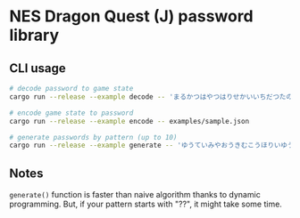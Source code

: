 # NES Dragon Quest (J) password library

## CLI usage

```sh
# decode password to game state
cargo run --release --example decode -- 'まるかつはやつはりせかいいちだつたのだよ'

# encode game state to password
cargo run --release --example encode -- examples/sample.json

# generate passwords by pattern (up to 10)
cargo run --release --example generate -- 'ゆうていみやおうきむこうほりいゆうじ??' 10
```

## Notes

`generate()` function is faster than naive algorithm thanks to dynamic programming.
But, if your pattern starts with "??", it might take some time.
